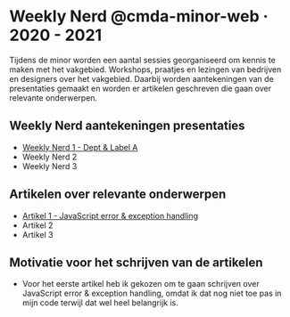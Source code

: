 # Weekly Nerd @cmda-minor-web · 2020 - 2021

Tijdens de minor worden een aantal sessies georganiseerd om kennis te maken met het vakgebied. 
Workshops, praatjes en lezingen van bedrijven en designers over het vakgebied. Daarbij worden aantekeningen van de presentaties gemaakt en worden er artikelen geschreven die gaan over relevante onderwerpen.

## Weekly Nerd aantekeningen presentaties
- [Weekly Nerd 1 - Dept & Label A](https://github.com/ofahchouch-gh/weekly-nerd-2021/wiki/Weekly-Nerd-%231)
- Weekly Nerd 2
- Weekly Nerd 3

## Artikelen over relevante onderwerpen
- [Artikel 1 - JavaScript error & exception handling](https://github.com/ofahchouch-gh/weekly-nerd-2021/wiki/Artikel-%231)
- Artikel 2
- Artikel 3

## Motivatie voor het schrijven van de artikelen
- Voor het eerste artikel heb ik gekozen om te gaan schrijven over JavaScript error & exception handling, omdat ik dat nog niet toe pas in mijn code terwijl dat wel heel belangrijk is. 
